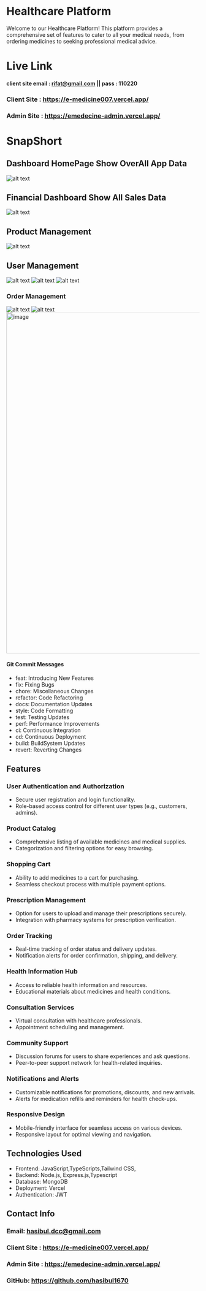 # Healthcare Platform

Welcome to our Healthcare Platform! This platform provides a comprehensive set of features to cater to all your medical needs, from ordering medicines to seeking professional medical advice.


# Live Link 
  #### client site email :  rifat@gmail.com  || pass : 110220
  
  ### Client Site : https://e-medicine007.vercel.app/
  ### Admin Site : https://emedecine-admin.vercel.app/

# SnapShort 
  ## Dashboard HomePage Show OverAll App Data
![alt text](image-4.png)
  ## Financial Dashboard Show All Sales Data 
![alt text](image-2.png)

  ## Product Management
![alt text](image-3.png)

  ## User Management
![alt text](image.png)
![alt text](image-1.png)
![alt text](image-5.png)

  ### Order Management
  ![alt text](image-6.png)
  ![alt text](image-7.png)
  <img width="889" alt="image" src="https://github.com/user-attachments/assets/78129f55-08d4-410c-b3ca-760e98e4cf98">








#### Git Commit Messages
- feat: Introducing New Features
- fix: Fixing Bugs
- chore: Miscellaneous Changes
- refactor: Code Refactoring
- docs: Documentation Updates
- style: Code Formatting
- test: Testing Updates
- perf: Performance Improvements
- ci: Continuous Integration
- cd: Continuous Deployment
- build: BuildSystem Updates
- revert: Reverting Changes

## Features
### User Authentication and Authorization
- Secure user registration and login functionality.
- Role-based access control for different user types (e.g., customers, admins).

### Product Catalog
- Comprehensive listing of available medicines and medical supplies.
- Categorization and filtering options for easy browsing.

### Shopping Cart
- Ability to add medicines to a cart for purchasing.
- Seamless checkout process with multiple payment options.

### Prescription Management
- Option for users to upload and manage their prescriptions securely.
- Integration with pharmacy systems for prescription verification.

### Order Tracking
- Real-time tracking of order status and delivery updates.
- Notification alerts for order confirmation, shipping, and delivery.

### Health Information Hub
- Access to reliable health information and resources.
- Educational materials about medicines and health conditions.

### Consultation Services
- Virtual consultation with healthcare professionals.
- Appointment scheduling and management.

### Community Support
- Discussion forums for users to share experiences and ask questions.
- Peer-to-peer support network for health-related inquiries.

### Notifications and Alerts
- Customizable notifications for promotions, discounts, and new arrivals.
- Alerts for medication refills and reminders for health check-ups.

### Responsive Design
- Mobile-friendly interface for seamless access on various devices.
- Responsive layout for optimal viewing and navigation.



## Technologies Used
- Frontend: JavaScript,TypeScripts,Tailwind CSS,
- Backend: Node.js, Express.js,Typescript
- Database: MongoDB
- Deployment: Vercel
- Authentication: JWT



## Contact Info
  ### Email: hasibul.dcc@gmail.com
  ### Client Site : https://e-medicine007.vercel.app/
  ### Admin Site : https://emedecine-admin.vercel.app/
  ### GitHub: https://github.com/hasibul1670

